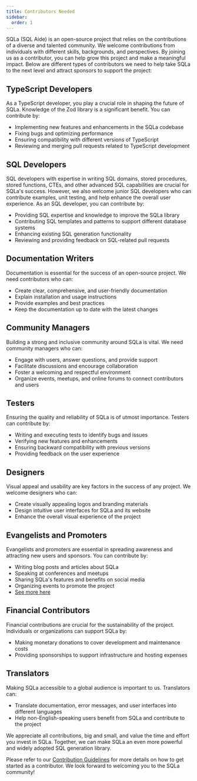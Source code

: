 ```yaml
---
title: Contributors Needed
sidebar:
  order: 1
---
```


<!-- # Contributors -->

SQLa (SQL Aide) is an open-source project that relies on the contributions of a
diverse and talented community. We welcome contributions from individuals with
different skills, backgrounds, and perspectives. By joining us as a contributor,
you can help grow this project and make a meaningful impact. Below are different
types of contributors we need to help take SQLa to the next level and attract
sponsors to support the project:

## TypeScript Developers

As a TypeScript developer, you play a crucial role in shaping the future of
SQLa. Knowledge of the Zod library is a significant benefit. You can contribute
by:

- Implementing new features and enhancements in the SQLa codebase
- Fixing bugs and optimizing performance
- Ensuring compatibility with different versions of TypeScript
- Reviewing and merging pull requests related to TypeScript development

## SQL Developers

SQL developers with expertise in writing SQL domains, stored procedures, stored
functions, CTEs, and other advanced SQL capabilities are crucial for SQLa's
success. However, we also welcome junior SQL developers who can contribute
examples, unit testing, and help enhance the overall user experience. As an SQL
developer, you can contribute by:

- Providing SQL expertise and knowledge to improve the SQLa library
- Contributing SQL templates and patterns to support different database systems
- Enhancing existing SQL generation functionality
- Reviewing and providing feedback on SQL-related pull requests

## Documentation Writers

Documentation is essential for the success of an open-source project. We need
contributors who can:

- Create clear, comprehensive, and user-friendly documentation
- Explain installation and usage instructions
- Provide examples and best practices
- Keep the documentation up to date with the latest changes

## Community Managers

Building a strong and inclusive community around SQLa is vital. We need
community managers who can:

- Engage with users, answer questions, and provide support
- Facilitate discussions and encourage collaboration
- Foster a welcoming and respectful environment
- Organize events, meetups, and online forums to connect contributors and users

## Testers

Ensuring the quality and reliability of SQLa is of utmost importance. Testers
can contribute by:

- Writing and executing tests to identify bugs and issues
- Verifying new features and enhancements
- Ensuring backward compatibility with previous versions
- Providing feedback on the user experience

## Designers

Visual appeal and usability are key factors in the success of any project. We
welcome designers who can:

- Create visually appealing logos and branding materials
- Design intuitive user interfaces for SQLa and its website
- Enhance the overall visual experience of the project

## Evangelists and Promoters

Evangelists and promoters are essential in spreading awareness and attracting
new users and sponsors. You can contribute by:

- Writing blog posts and articles about SQLa
- Speaking at conferences and meetups
- Sharing SQLa's features and benefits on social media
- Organizing events to promote the project
- [See more here](contributors/evangelist)

## Financial Contributors

Financial contributions are crucial for the sustainability of the project.
Individuals or organizations can support SQLa by:

- Making monetary donations to cover development and maintenance costs
- Providing sponsorships to support infrastructure and hosting expenses

## Translators

Making SQLa accessible to a global audience is important to us. Translators can:

- Translate documentation, error messages, and user interfaces into different
  languages
- Help non-English-speaking users benefit from SQLa and contribute to the
  project

We appreciate all contributions, big and small, and value the time and effort
you invest in SQLa. Together, we can make SQLa an even more powerful and widely
adopted SQL generation library.

Please refer to our [Contribution Guidelines](link-to-contribution-guidelines)
for more details on how to get started as a contributor. We look forward to
welcoming you to the SQLa community!
